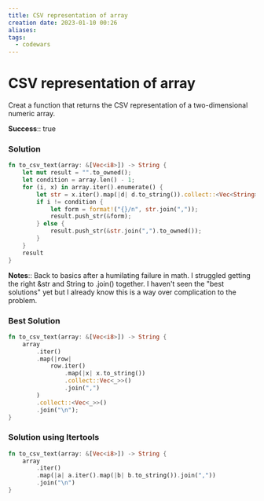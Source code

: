 ```yaml
---
title: CSV representation of array
creation date: 2023-01-10 00:26
aliases: 
tags:
  - codewars
---
```

# CSV representation of array

Creat a function that returns the CSV representation of a two-dimensional numeric array.

**Success**:: true

### Solution
```Rust
fn to_csv_text(array: &[Vec<i8>]) -> String {
    let mut result = "".to_owned();
    let condition = array.len() - 1;
    for (i, x) in array.iter().enumerate() {
        let str = x.iter().map(|d| d.to_string()).collect::<Vec<String>>();
        if i != condition {
            let form = format!("{}/n", str.join(","));
            result.push_str(&form);
        } else {
            result.push_str(&str.join(",").to_owned());
        }
    }
    result
}
```

**Notes**:: Back to basics after a humilating failure in math. I struggled getting the right &str and String to .join() together. I haven't seen the "best solutions" yet but I already know this is a way over complication to the problem.

### Best Solution
```Rust
fn to_csv_text(array: &[Vec<i8>]) -> String {
	array
		.iter()
		.map(|row|
			row.iter()
				.map(|x| x.to_string())
				.collect::Vec<_>>()
				.join(",")
		)
		.collect::<Vec<_>>()
		.join("\n");
}
```

### Solution using Itertools
```Rust
fn to_csv_text(array: &[Vec<i8>]) -> String {
    array
        .iter()
        .map(|a| a.iter().map(|b| b.to_string()).join(","))
        .join("\n")
}
```